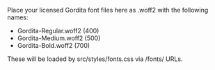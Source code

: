 Place your licensed Gordita font files here as .woff2 with the following names:
- Gordita-Regular.woff2 (400)
- Gordita-Medium.woff2 (500)
- Gordita-Bold.woff2 (700)

These will be loaded by src/styles/fonts.css via /fonts/ URLs.
